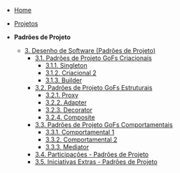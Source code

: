 <!-- docs/_sidebar.md -->

- [Home](./)
- [Projetos](/Projeto/Projeto.md)

- **Padrões de Projeto**
  - [3. Desenho de Software (Padrões de Projeto)](./PadroesDeProjeto/3.PadroesDeProjeto.md)
    - [3.1. Padrões de Projeto GoFs Criacionais](./PadroesDeProjeto/3.1.GoFsCriacionais.md)
      - [3.1.1. Singleton](./PadroesDeProjeto/3.1.1.Criacional1.md)
      - [3.1.2. Criacional 2](./PadroesDeProjeto/3.1.2.Criacional2.md)
      - [3.1.3. Builder](./PadroesDeProjeto/3.1.3.Criacional3.md)
    - [3.2. Padrões de Projeto GoFs Estruturais](./PadroesDeProjeto/3.2.GoFsEstruturais.md)
      - [3.2.1. Proxy](./PadroesDeProjeto/3.2.1.Estrutural1.md)
      - [3.2.2. Adapter](./PadroesDeProjeto/3.2.2.Estrutural2.md)
      - [3.2.3. Decorator](./PadroesDeProjeto/3.2.3.Estrutural3.md)
      - [3.2.4. Composite](./PadroesDeProjeto/3.2.3.Estrutural4.md)
    - [3.3. Padrões de Projeto GoFs Comportamentais](./PadroesDeProjeto/3.3.GoFsComportamentais.md)
      - [3.3.1. Comportamental 1](./PadroesDeProjeto/3.3.1.Comportamental1.md)
      - [3.3.2. Comportamental 2](./PadroesDeProjeto/3.3.2.Comportamental2.md)
      - [3.3.3. Mediator](./PadroesDeProjeto/3.3.3.Mediator.md)
    - [3.4. Participações - Padrões de Projeto](./PadroesDeProjeto/3.4.ParticipacoesPadroes.md)
    - [3.5. Iniciativas Extras - Padrões de Projeto](./PadroesDeProjeto/3.5.IniciativasExtras.md)
      
